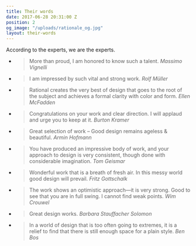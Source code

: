 ```yaml
---
title: Their words
date: 2017-06-28 20:31:00 Z
position: 2
og_image: "/uploads/rationale_og.jpg"
layout: their-words
---
```


According to the experts, we are the experts.


- > More than proud, I am honored to know such a talent.
<cite>Massimo Vignelli</cite>

- > I am impressed by such vital and strong work.
<cite>Rolf Müller</cite>

- > Rational creates the very best of design that goes to the root of the subject and achieves a formal clarity with color and form. 
<cite>Ellen McFadden</cite>

- > Congratulations on your work and clear direction. I will applaud and urge you to keep at it.
<cite>Burton Kramer</cite>
 
- > Great selection of work – Good design remains ageless & beautiful.
<cite>Armin Hofmann</cite>

- > You have produced an impressive body of work, and your approach to design is very consistent, though done with considerable imagination.
<cite>Tom Geismar</cite>

- > Wonderful work that is a breath of fresh air. In this messy world good design will prevail.
<cite>Fritz Gottschalk</cite>

- > The work shows an optimistic approach—it is very strong. Good to see that you are in full swing. I cannot find weak points.
<cite>Wim Crouwel</cite>

- > Great design works.
<cite>Barbara Stauffacher Solomon</cite>

- > In a world of design that is too often going to extremes, it is a relief to find that there is still enough space for a plain style.
<cite>Ben Bos</cite>

